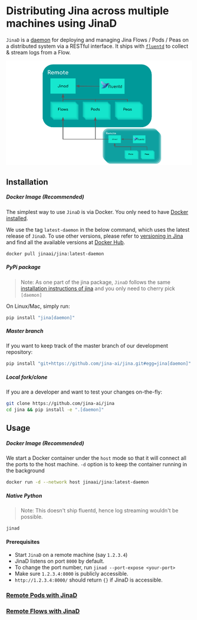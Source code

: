 # Distributing Jina across multiple machines using JinaD

`JinaD` is a [daemon](https://en.wikipedia.org/wiki/Daemon_(computing)) for deploying and managing Jina Flows / Pods / Peas on a distributed system via a RESTful interface. It ships with [`fluentd`](https://github.com/fluent/fluentd) to collect & stream logs from a Flow.

![JinaD design](jinad_design.png)

## Installation

##### Docker Image (Recommended)

The simplest way to use `JinaD` is via Docker. You only need to have [Docker installed](https://docs.docker.com/install/).

We use the tag `latest-daemon` in the below command, which uses the latest release of `JinaD`. To use other versions, please refer to [versioning in Jina](https://github.com/jina-ai/jina/blob/master/RELEASE.md) and find all the available versions at [Docker Hub](https://hub.docker.com/repository/docker/jinaai/jina/tags?page=1&ordering=last_updated&name=daemon).

```bash
docker pull jinaai/jina:latest-daemon
```

##### PyPi package

> Note: As one part of the jina package, `JinaD` follows the same [installation instructions of jina](https://docs.jina.ai/chapters/install/os/via-pip.html) and you only need to cherry pick `[daemon]`

On Linux/Mac, simply run:

```bash
pip install "jina[daemon]"
```

##### Master branch

If you want to keep track of the master branch of our development repository:

```bash
pip install "git+https://github.com/jina-ai/jina.git#egg=jina[daemon]"
```

##### Local fork/clone

If you are a developer and want to test your changes on-the-fly:

```bash
git clone https://github.com/jina-ai/jina
cd jina && pip install -e ".[daemon]"
```

## Usage

##### Docker Image (Recommended)

We start a Docker container under the `host` mode so that it will connect all the ports to the host machine. `-d` option is to keep the container running in the background

```bash
docker run -d --network host jinaai/jina:latest-daemon
```

##### Native Python

> Note: This doesn't ship fluentd, hence log streaming wouldn't be possible.

```bash
jinad
```

#### Prerequisites

- Start `JinaD` on a remote machine (say `1.2.3.4`)
- JinaD listens on port `8000` by default.
- To change the port number, run `jinad --port-expose <your-port>`
- Make sure `1.2.3.4:8000` is publicly accessible.
- `http://1.2.3.4:8000/` should return `{}` if JinaD is accessible.


### [Remote Pods with JinaD](https://docs.jina.ai/chapters/remote/remote-pods.html)

### [Remote Flows with JinaD](https://docs.jina.ai/chapters/remote/remote-flows.html)

